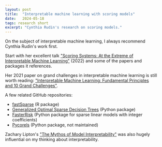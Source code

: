 ```yaml
---
layout: post
title:  "Interpretable machine learning with scoring models"
date:   2024-05-18
tags: research short
excerpt: "Cynthia Rudin's research on scoring models."
---
```

On the subject of interpretable machine learning, I always recommend Cynthia Rudin's work first.

Start with her excellent talk ["Scoring Systems: At the Extreme of Interpretable Machine Learning"](https://www.youtube.com/watch?v=2vyPW3BL2c8&t=160s) (2022) and some of the papers and packages it references.

Her 2021 paper on grand challenges in interpretable machine learning is still worth reading: ["Interpretable Machine Learning: Fundamental Principles and 10 Grand Challenges"](https://arxiv.org/abs/2103.11251).

A few related GitHub repositories:

- [fastSparse](https://github.com/interpretml/fastSparse) (R package)
- [Generalized Optimal Sparse Decision Trees](https://github.com/ubc-systopia/gosdt-guesses) (Python package)
- [FasterRisk](https://github.com/interpretml/FasterRisk) (Python package for sparse linear models with integer coefficients)
- [Pycorels](https://github.com/corels/pycorels) (Python package, not maintained)

Zachary Lipton's ["The Mythos of Model Interpretability"](https://arxiv.org/abs/1606.03490) was also hugely influential on my thinking about interpretability.
